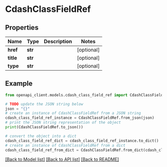 # CdashClassFieldRef


## Properties

Name | Type | Description | Notes
------------ | ------------- | ------------- | -------------
**href** | **str** |  | [optional] 
**title** | **str** |  | [optional] 
**type** | **str** |  | [optional] 

## Example

```python
from openapi_client.models.cdash_class_field_ref import CdashClassFieldRef

# TODO update the JSON string below
json = "{}"
# create an instance of CdashClassFieldRef from a JSON string
cdash_class_field_ref_instance = CdashClassFieldRef.from_json(json)
# print the JSON string representation of the object
print(CdashClassFieldRef.to_json())

# convert the object into a dict
cdash_class_field_ref_dict = cdash_class_field_ref_instance.to_dict()
# create an instance of CdashClassFieldRef from a dict
cdash_class_field_ref_from_dict = CdashClassFieldRef.from_dict(cdash_class_field_ref_dict)
```
[[Back to Model list]](../README.md#documentation-for-models) [[Back to API list]](../README.md#documentation-for-api-endpoints) [[Back to README]](../README.md)


